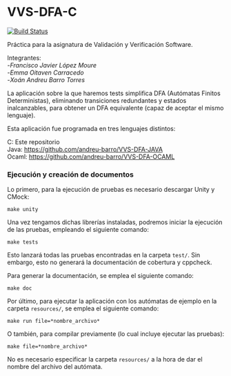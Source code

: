 # VVS-DFA-C
[![Build Status](https://travis-ci.org/srjavimoure/VVS-DFA-C.svg?branch=master)](https://travis-ci.org/srjavimoure/VVS-DFA-C)

Práctica para la asignatura de Validación y Verificación Software.  

Integrantes:  
-*Francisco Javier López Moure*  
-*Emma Oitaven Carracedo*  
-*Xoán Andreu Barro Torres*  

La aplicación sobre la que haremos tests simplifica DFA (Autómatas Finitos Deterministas), eliminando transiciones redundantes y estados inalcanzables, para obtener un DFA equivalente (capaz de aceptar el mismo lenguaje).  

Esta aplicación fue programada en tres lenguajes distintos:  

C: Este repositorio  
Java: https://github.com/andreu-barro/VVS-DFA-JAVA  
Ocaml: https://github.com/andreu-barro/VVS-DFA-OCAML  

### Ejecución y creación de documentos

Lo primero, para la ejecución de pruebas es necesario descargar Unity y CMock:  

`make unity`  

Una vez tengamos dichas librerías instaladas, podremos iniciar la ejecución de las pruebas, empleando el siguiente comando:  

`make tests`  

Esto lanzará todas las pruebas encontradas en la carpeta `test/`. Sin embargo, esto no generará la documentación de cobertura y cppcheck.  

Para generar la documentación, se emplea el siguiente comando:  

`make doc`  

Por último, para ejecutar la aplicación con los autómatas de ejemplo en la carpeta `resources/`, se emplea el siguiente comando:  

`make run file=*nombre_archivo*`

O también, para compilar previamente (lo cual incluye ejecutar las pruebas):  

`make file=*nombre_archivo*`

No es necesario especificar la carpeta `resources/` a la hora de dar el nombre del archivo del autómata.  


